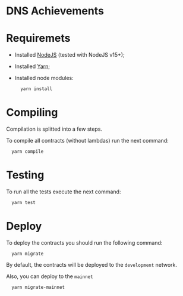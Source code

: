 # DNS Achievements


# Requiremets

- Installed [NodeJS](https://nodejs.org/en/) (tested with NodeJS v15+);
- Installed [Yarn](https://classic.yarnpkg.com/lang/en/docs/install/#mac-stable);
- Installed node modules:

  ```shell
    yarn install
  ```

# Compiling

Compilation is splitted into a few steps.

To compile all contracts (without lambdas) run the next command:

```shell
  yarn compile
```

# Testing

To run all the tests execute the next command:

```shell
  yarn test
```

# Deploy

To deploy the contracts you should run the following command:

```shell
  yarn migrate
```

By default, the contracts will be deployed to the `development` network.

Also, you can deploy to the `mainnet`

```shell
  yarn migrate-mainnet
```
